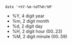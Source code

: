```
date '+%Y-%m-%dT%H:%M'
```

- %Y, 4 digit year
- %m, 2 digit month
- %d, 2 digit day
- %H, 2 digit hour (00..23)
- %M, 2 digit minute (00..59)
